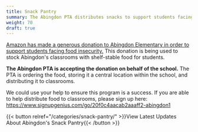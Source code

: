 ```yaml
---
title: Snack Pantry
summary: The Abingdon PTA distributes snacks to support students facing food insecurity.
weight: 70
draft: true
---
```


[Amazon has made a generous donation to Abingdon Elementary in order to support students facing food insecurity.](https://www.aboutamazon.com/news/community/amazon-alleviating-hunger-for-students-throughout-hq2-region) This donation is being used to stock Abingdon's classrooms with shelf-stable food for students.

**The Abingdon PTA is accepting the donation on behalf of the school.** The PTA is ordering the food, storing it a central location within the school, and distributing it to classrooms.

We could use your help to ensure this program is a success. If you are able to help distribute food to classrooms, please sign up here:
https://www.signupgenius.com/go/20f0c4aacab2aaaff2-abingdon1

{{< button relref="/categories/snack-pantry/" >}}View Latest Updates About Abingdon's Snack Pantry{{< /button >}}